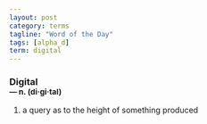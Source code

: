 ```yaml
---
layout: post
category: terms
tagline: "Word of the Day"
tags: [alpha_d]
term: digital
---
```


<h3>Digital<br/> <small>&mdash; n. (di<span>&middot;</span>gi<span>&middot;</span>tal)</small></h3>
<p><ol>
<li>a query as to the height of something produced</li>
</ol></p>
